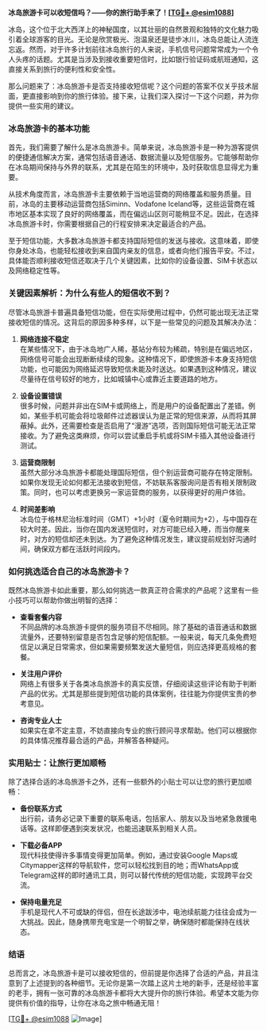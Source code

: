 **冰岛旅游卡可以收短信吗？——你的旅行助手来了！[[TG💪+ @esim1088](https://t.me/s/esim1088)]**

冰岛，这个位于北大西洋上的神秘国度，以其壮丽的自然景观和独特的文化魅力吸引着全球游客的目光。无论是欣赏极光、泡温泉还是徒步冰川，冰岛总能让人流连忘返。然而，对于许多计划前往冰岛旅行的人来说，手机信号问题常常成为一个令人头疼的话题。尤其是当涉及到接收重要短信时，比如银行验证码或航班通知，这直接关系到旅行的便利性和安全性。

那么问题来了：冰岛旅游卡是否支持接收短信呢？这个问题的答案不仅关乎技术层面，更直接影响到你的旅行体验。接下来，让我们深入探讨一下这个问题，并为你提供一些实用的建议。

### 冰岛旅游卡的基本功能

首先，我们需要了解什么是冰岛旅游卡。简单来说，冰岛旅游卡是一种为游客提供的便捷通信解决方案，通常包括语音通话、数据流量以及短信服务。它能够帮助你在冰岛期间保持与外界的联系，尤其是在陌生的环境中，及时获取信息显得尤为重要。

从技术角度而言，冰岛旅游卡主要依赖于当地运营商的网络覆盖和服务质量。目前，冰岛的主要移动运营商包括Siminn、Vodafone Iceland等，这些运营商在城市地区基本实现了良好的网络覆盖，而在偏远山区则可能稍显不足。因此，在选择冰岛旅游卡时，你需要根据自己的行程安排来决定最适合的产品。

至于短信功能，大多数冰岛旅游卡都支持国际短信的发送与接收。这意味着，即使你身处冰岛，也能轻松接收到来自国内亲友的信息，或者向他们报告平安。不过，具体能否顺利接收短信还取决于几个关键因素，比如你的设备设置、SIM卡状态以及网络稳定性等。

### 关键因素解析：为什么有些人的短信收不到？

尽管冰岛旅游卡普遍具备短信功能，但在实际使用过程中，仍然可能出现无法正常接收短信的情况。这背后的原因多种多样，以下是一些常见的问题及其解决办法：

1. **网络连接不稳定**  
   在某些情况下，由于冰岛地广人稀，基站分布较为稀疏，特别是在偏远地区，网络信号可能会出现断断续续的现象。这种情况下，即使旅游卡本身支持短信功能，也可能因为网络延迟导致短信未能及时送达。如果遇到这种情况，建议尽量待在信号较好的地方，比如城镇中心或靠近主要道路的地方。

2. **设备设置错误**  
   很多时候，问题并非出在SIM卡或网络上，而是用户的设备配置出了差错。例如，某些手机可能会将垃圾邮件过滤器误认为是正常的短信来源，从而将其屏蔽掉。此外，还需要检查是否启用了“漫游”选项，否则国际短信可能无法正常接收。为了避免这类麻烦，你可以尝试重启手机或将SIM卡插入其他设备进行测试。

3. **运营商限制**  
   虽然大部分冰岛旅游卡都能处理国际短信，但个别运营商可能存在特定限制。如果你发现无论如何都无法接收到短信，不妨联系客服询问是否有相关限制政策。同时，也可以考虑更换另一家运营商的服务，以获得更好的用户体验。

4. **时间差影响**  
   冰岛位于格林尼治标准时间（GMT）+1小时（夏令时期间为+2），与中国存在较大时差。因此，当你在国内发送短信时，对方可能已经入睡，而当你醒来时，对方的短信却还未到达。为了避免这种情况发生，建议提前规划好沟通时间，确保双方都在活跃时间段内。

### 如何挑选适合自己的冰岛旅游卡？

既然冰岛旅游卡如此重要，那么如何挑选一款真正符合需求的产品呢？这里有一些小技巧可以帮助你做出明智的选择：

- **查看套餐内容**  
  不同品牌的冰岛旅游卡提供的服务项目不尽相同。除了基础的语音通话和数据流量外，还要特别留意是否包含足够的短信配额。一般来说，每天几条免费短信足以满足日常需求，但如果需要频繁发送大量短信，则应选择更高规格的套餐。

- **关注用户评价**  
  网络上有很多关于各类冰岛旅游卡的真实反馈，仔细阅读这些评论有助于判断产品的优劣。尤其是那些提到短信功能的具体案例，往往能为你提供宝贵的参考意见。

- **咨询专业人士**  
  如果实在拿不定主意，不妨直接向专业的旅行顾问寻求帮助。他们可以根据你的具体情况推荐最合适的产品，并解答各种疑问。

### 实用贴士：让旅行更加顺畅

除了选择合适的冰岛旅游卡之外，还有一些额外的小贴士可以让您的旅行更加顺畅：

- **备份联系方式**  
  出行前，请务必记录下重要的联系电话，包括家人、朋友以及当地紧急救援电话等。这样即便遇到突发状况，也能迅速联系到相关人员。

- **下载必备APP**  
  现代科技使得许多事情变得更加简单。例如，通过安装Google Maps或Citymapper这样的导航软件，您可以轻松找到目的地；而WhatsApp或Telegram这样的即时通讯工具，则可以替代传统的短信功能，实现跨平台交流。

- **保持电量充足**  
  手机是现代人不可或缺的伴侣，但在长途跋涉中，电池续航能力往往会成为一大挑战。因此，随身携带充电宝是一个明智之举，确保随时都能保持在线状态。

### 结语

总而言之，冰岛旅游卡是可以接收短信的，但前提是你选择了合适的产品，并且注意到了上述提到的各种细节。无论你是第一次踏上这片土地的新手，还是经验丰富的老手，拥有一张可靠的冰岛旅游卡都将大大提升你的旅行体验。希望本文能为你提供有价值的指导，让你在冰岛之旅中畅通无阻！

[[TG💪+ @esim1088](https://t.me/s/esim1088) ![Image](https://i.postimg.cc/4NQfJmqS/Snipaste-2025-05-13-00-14-12.png)]